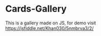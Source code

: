 # Cards-Gallery

This is a gallery made on JS, for demo visit <a href='https://jsfiddle.net/Khan030/5nmbrva3/2/' target='blank'>https://jsfiddle.net/Khan030/5nmbrva3/2/</a>